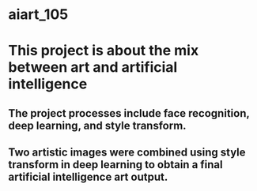 # aiart_105
# This project is about the mix between art and artificial intelligence

## The project processes include face recognition, deep learning, and style transform.

## Two artistic images were combined using style transform in deep learning to obtain a final artificial intelligence art output.
